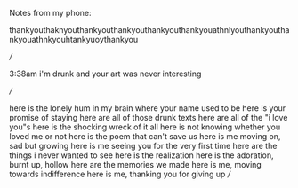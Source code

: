 Notes from my phone:

thankyouthaknyouthankyouthankyouthankyouthankyouathnlyouthankyouthankyouathnkyouhtankyuoythankyou

*/*

3:38am
i'm drunk and your art was never interesting

*/*

here is the lonely hum in my brain where 
your name used to be
here is your promise of staying
here are all of those drunk texts
here are all of the "i love you"s 
here is the shocking wreck of it all
here is not knowing whether you loved me or not 
here is the poem that can't save us
here is me moving on, sad but growing
here is me seeing you for the very first time
here are the things i never wanted to see
here is the realization
here is the adoration, burnt up, hollow
here are the memories we made
here is me, moving towards indifference
here is me, thanking you for giving up
*/*


